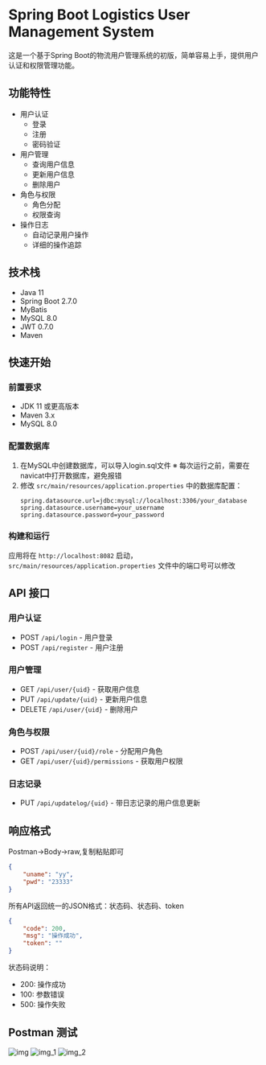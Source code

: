 # Spring Boot Logistics User Management System

这是一个基于Spring Boot的物流用户管理系统的初版，简单容易上手，提供用户认证和权限管理功能。

## 功能特性

- 用户认证
  - 登录
  - 注册
  - 密码验证
- 用户管理
  - 查询用户信息
  - 更新用户信息
  - 删除用户
- 角色与权限
  - 角色分配
  - 权限查询
- 操作日志
  - 自动记录用户操作
  - 详细的操作追踪

## 技术栈

- Java 11
- Spring Boot 2.7.0
- MyBatis
- MySQL 8.0
- JWT 0.7.0
- Maven

## 快速开始

### 前置要求

- JDK 11 或更高版本
- Maven 3.x
- MySQL 8.0

### 配置数据库

1. 在MySQL中创建数据库，可以导入login.sql文件
※ 每次运行之前，需要在navicat中打开数据库，避免报错
2. 修改 `src/main/resources/application.properties` 中的数据库配置：
   ```properties
   spring.datasource.url=jdbc:mysql://localhost:3306/your_database
   spring.datasource.username=your_username
   spring.datasource.password=your_password
   ```

### 构建和运行
应用将在 `http://localhost:8082` 启动，`src/main/resources/application.properties` 文件中的端口号可以修改

## API 接口

### 用户认证
- POST `/api/login` - 用户登录
- POST `/api/register` - 用户注册

### 用户管理
- GET `/api/user/{uid}` - 获取用户信息
- PUT `/api/update/{uid}` - 更新用户信息
- DELETE `/api/user/{uid}` - 删除用户

### 角色与权限
- POST `/api/user/{uid}/role` - 分配用户角色
- GET `/api/user/{uid}/permissions` - 获取用户权限

### 日志记录
- PUT `/api/updatelog/{uid}` - 带日志记录的用户信息更新

## 响应格式

Postman->Body->raw,复制粘贴即可
```json
{
    "uname": "yy",      
    "pwd": "23333"
}
```
所有API返回统一的JSON格式：状态码、状态码、token

```json
{
    "code": 200,
    "msg": "操作成功",
    "token": ""
}
```

状态码说明：
- 200: 操作成功
- 100: 参数错误
- 500: 操作失败

## Postman 测试
![img](https://github.com/user-attachments/assets/70d1101c-f9e0-40bb-b904-4e4eb3d002e3)
![img_1](https://github.com/user-attachments/assets/084e0566-25d8-44a2-846c-1fcdc83dd412)
![img_2](https://github.com/user-attachments/assets/afb67344-1409-4343-80f4-4426fee8d1a1)
